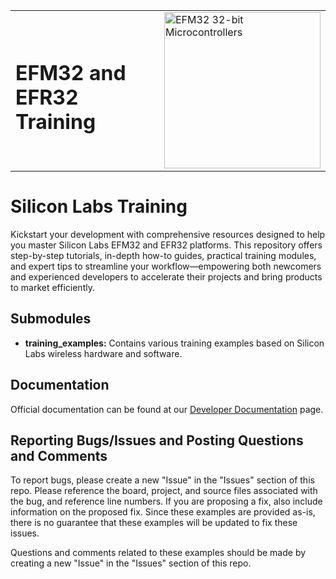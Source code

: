 <table border="0">
  <tr>
    <td align="left" valign="middle">
    <h1>EFM32 and EFR32<br/>Training</h1>
  </td>
  <td align="left" valign="middle">
    <a href="https://www.silabs.com/support/training.p-wireless">
      <img src="http://pages.silabs.com/rs/634-SLU-379/images/WGX-transparent.png"  title="Silicon Labs Gecko and Wireless Gecko MCUs" alt="EFM32 32-bit Microcontrollers" width="250"/>
    </a>
  </td>
  </tr>
</table>

# Silicon Labs Training #

Kickstart your development with comprehensive resources designed to help you master Silicon Labs EFM32 and EFR32 platforms. This repository offers step-by-step tutorials, in-depth how-to guides, practical training modules, and expert tips to streamline your workflow—empowering both newcomers and experienced developers to accelerate their projects and bring products to market efficiently.

## Submodules ##

- **training_examples:**
    Contains various training examples based on Silicon Labs wireless hardware and software.

## Documentation ##

Official documentation can be found at our [Developer Documentation](https://docs.silabs.com/) page.

## Reporting Bugs/Issues and Posting Questions and Comments ##

To report bugs, please create a new "Issue" in the "Issues" section of this repo. Please reference the board, project, and source files associated with the bug, and reference line numbers. If you are proposing a fix, also include information on the proposed fix. Since these examples are provided as-is, there is no guarantee that these examples will be updated to fix these issues.

Questions and comments related to these examples should be made by creating a new "Issue" in the "Issues" section of this repo.
